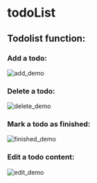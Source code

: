# todoList

## Todolist function:

### Add a todo:
![add_demo](https://user-images.githubusercontent.com/16737573/28950613-00793fce-78f8-11e7-999d-a16f3bd039f8.gif)

### Delete a todo:
![delete_demo](https://user-images.githubusercontent.com/16737573/28950666-7db74620-78f8-11e7-8ade-9540ac5326b9.gif)

### Mark a todo as finished:
![finished_demo](https://user-images.githubusercontent.com/16737573/28950789-51f7acae-78f9-11e7-96f4-ae07542f9b49.gif)

### Edit a todo content:
![edit_demo](https://user-images.githubusercontent.com/16737573/28950835-ad07cdd6-78f9-11e7-916c-2755099c32ad.gif)
